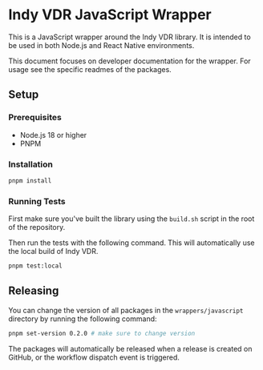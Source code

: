 # Indy VDR JavaScript Wrapper

This is a JavaScript wrapper around the Indy VDR library. It is intended to be used in both Node.js and React Native environments.

This document focuses on developer documentation for the wrapper. For usage see the specific readmes of the packages.

## Setup

### Prerequisites

- Node.js 18 or higher
- PNPM

### Installation

```sh
pnpm install
```

### Running Tests

First make sure you've built the library using the `build.sh` script in the root of the repository.

Then run the tests with the following command. This will automatically use the local build of Indy VDR.

```sh
pnpm test:local
```

## Releasing

You can change the version of all packages in the `wrappers/javascript` directory by running the following command:

```sh
pnpm set-version 0.2.0 # make sure to change version
```

The packages will automatically be released when a release is created on GitHub, or the workflow dispatch event is triggered.
